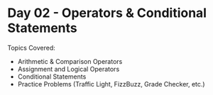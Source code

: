 # Day 02 - Operators & Conditional Statements

Topics Covered:
- Arithmetic & Comparison Operators
- Assignment and Logical Operators
- Conditional Statements
- Practice Problems (Traffic Light, FizzBuzz, Grade Checker, etc.)
